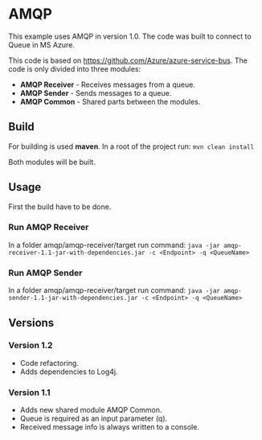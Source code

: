 # AMQP

This example uses AMQP in version 1.0. The code was built to connect to Queue in MS Azure.

This code is based on https://github.com/Azure/azure-service-bus. The 
code is only divided into three modules:
* **AMQP Receiver** - Receives messages from a queue.
* **AMQP Sender** - Sends messages to a queue.
* **AMQP Common** - Shared parts between the modules.

## Build
For building is used **maven**. In a root of the project run:
`mvn clean install`

Both modules will be built.

## Usage
First the build have to be done.
### Run AMQP Receiver
In a folder amqp/amqp-receiver/target run command:
`java -jar amqp-receiver-1.1-jar-with-dependencies.jar -c <Endpoint> -q <QueueName>`
### Run AMQP Sender
In a folder amqp/amqp-receiver/target run command:
`java -jar amqp-sender-1.1-jar-with-dependencies.jar -c <Endpoint> -q <QueueName>`

## Versions

### Version 1.2
* Code refactoring.
* Adds dependencies to Log4j.

### Version 1.1
* Adds new shared module AMQP Common.
* Queue is required as an input parameter (q).
* Received message info is always written to a console.